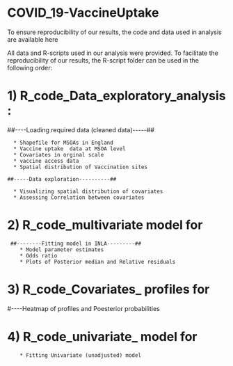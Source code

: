 # COVID_19-VaccineUptake
To ensure reproducibility of our results, the code  and data used in analysis are available here

All data and R-scripts used in our analysis were provided. To facilitate the reproducibility of our results, the  R-script folder can be used in the following order:
#  1) R_code_Data_exploratory_analysis :

   ##----Loading required data (cleaned data)-----##
   
      * Shapefile for MSOAs in England
      * Vaccine uptake  data at MSOA level
      * Covariates in orginal scale
      * vaccine access data
      * Spatial distribution of Vaccination sites

    ##-----Data exploration----------##

      * Visualizing spatial distribution of covariates
      * Assessing Correlation between covariates

#   2) R_code_multivariate model for

     ##--------Fitting model in INLA---------##
        * Model parameter estimates
        * Odds ratio
        * Plots of Posterior median and Relative residuals

#  3) R_code_Covariates_ profiles for

#----Heatmap of profiles and Poesterior probabilities

#  4) R_code_univariate_ model for 

        * Fitting Univariate (unadjusted) model
